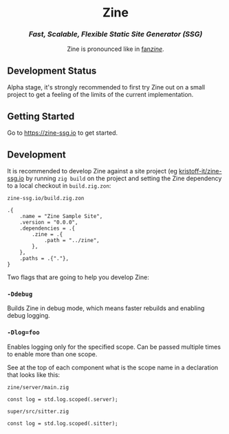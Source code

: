 <h1 align="center">Zine</h1>
<h3 align="center"><em>Fast, Scalable, Flexible Static Site Generator (SSG)</em></h3>
<p align="center">Zine is pronounced like in <a href="https://en.wikipedia.org/wiki/Zine">fan<em>zine</em></a></a>.</p>

## Development Status
Alpha stage, it's strongly recommended to first try Zine out on a small project to get a feeling of the limits of the current implementation.

## Getting Started

Go to https://zine-ssg.io to get started.


## Development

It is recommended to develop Zine against a site project (eg [kristoff-it/zine-ssg.io](https://github.comk/kristoff-it/zine-ssg.io) by running `zig build` on the project and setting the Zine dependency to a local checkout in `build.zig.zon`:

`zine-ssg.io/build.zig.zon`
```zig
.{
    .name = "Zine Sample Site",
    .version = "0.0.0",
    .dependencies = .{
        .zine = .{
            .path = "../zine",
        },
    },
    .paths = .{"."},
}
```

Two flags that are going to help you develop Zine:

### `-Ddebug`
Builds Zine in debug mode, which means faster rebuilds and enabling debug logging. 

### `-Dlog=foo`
Enables logging only for the specified scope. Can be passed multiple times to enable more than one scope.

See at the top of each component what is the scope name in a declaration that looks like this:

`zine/server/main.zig`
```zig
const log = std.log.scoped(.server);
```

`super/src/sitter.zig`
```zig
const log = std.log.scoped(.sitter);
```
